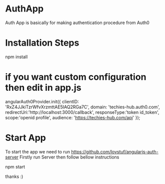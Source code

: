 # AuthApp
Auth App is basically for making authentication procedure from Auth0 

# Installation Steps

npm install

# if you want custom configuration then edit in app.js

angularAuth0Provider.init({
	clientID: 'RxZ4JJkiTzrWfvXrzmttAE5IAQ2RGa7C', 
	domain: 'techies-hub.auth0.com',
	redirectUri:'http://localhost:3000/callback',
	responseType:'token id_token',
	scope:'openid profile',
	audience: 'https://techies-hub.com/api'
});

# Start App

To start the app we need to run https://github.com/lovstuf/angularjs-auth-server
Firstly run Server then follow bellow instructions

npm start


thanks
:)


